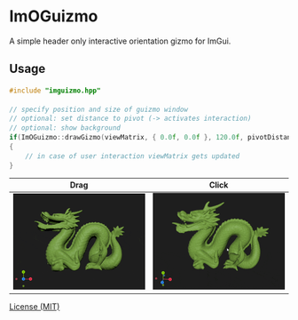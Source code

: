 # ImOGuizmo
A simple header only interactive orientation gizmo for ImGui. 

## Usage
```c++
#include "imguizmo.hpp"

// specify position and size of guizmo window
// optional: set distance to pivot (-> activates interaction)
// optional: show background
if(ImOGuizmo::drawGizmo(viewMatrix, { 0.0f, 0.0f }, 120.0f, pivotDistance, false))
{
	// in case of user interaction viewMatrix gets updated
}
```
Drag|Click
:-:|:-:
![drag_example](images/drag.gif)  |  ![click_example](images/click.gif)

[License (MIT)](https://github.com/fknfilewalker/imoguizmo/blob/main/LICENSE)